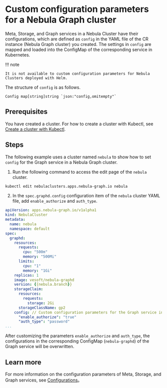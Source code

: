# Custom configuration parameters for a Nebula Graph cluster

Meta, Storage, and Graph services in a Nebula Cluster have their configurations, which are defined as `config` in the YAML file of the CR instance (Nebula Graph cluster) you created. The settings in `config` are mapped and loaded into the ConfigMap of the corresponding service in Kubernetes.

!!! note

    It is not available to custom configuration parameters for Nebula Clusters deployed with Helm.

The structure of `config` is as follows.

```
Config map[string]string `json:"config,omitempty"`
```
## Prerequisites

You have created a cluster. For how to create a cluster with Kubectl, see [Create a cluster with Kubectl](../3.deploy-nebula-graph-cluster/3.1create-cluster-with-kubectl.md). 


## Steps

The following example uses a cluster named `nebula` to show how to set `config` for the Graph service in a Nebula Graph cluster.

1. Run the following command to access the edit page of the `nebula` cluster.
   
  ```bash
  kubectl edit nebulaclusters.apps.nebula-graph.io nebula
  ```

2. In the `spec.graphd.config` configuration item of the `nebula` cluster YAML file, add `enable_authorize` and `auth_type`.

  ```yaml
  apiVersion: apps.nebula-graph.io/v1alpha1
  kind: NebulaCluster
  metadata:
    name: nebula
    namespace: default
  spec:
    graphd:
      resources:
        requests:
          cpu: "500m"
          memory: "500Mi"
        limits:
          cpu: "1"
          memory: "1Gi"
      replicas: 1
      image: vesoft/nebula-graphd
      version: {{nebula.branch}}
      storageClaim:
        resources:
          requests:
            storage: 2Gi
        storageClassName: gp2
      config: // Custom configuration parameters for the Graph service in a cluster.
        "enable_authorize": "true"
        "auth_type": "password"
  ...
  ```

After customizing the parameters `enable_authorize` and `auth_type`, the configurations in the corresponding ConfigMap (`nebula-graphd`) of the Graph service will be overwritten.

## Learn more

For more information on the configuration parameters of Meta, Storage, and Graph services, see [Configurations](../../5.configurations-and-logs/1.configurations/1.configurations.md)。

